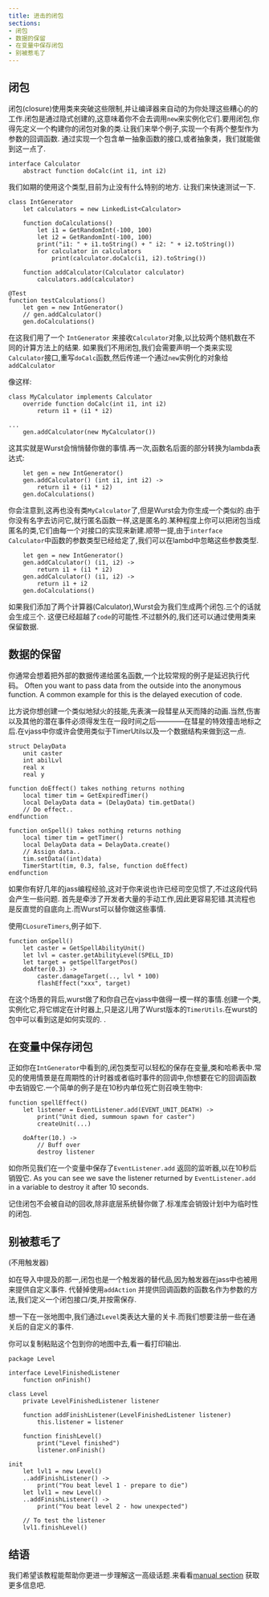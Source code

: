 ```yaml
---
title: 进击的闭包
sections:
- 闭包
- 数据的保留
- 在变量中保存闭包
- 别被惹毛了
---
```


## 闭包

闭包(closure)使用类来突破这些限制,并让编译器来自动的为你处理这些糟心的的工作.闭包是通过隐式创建的,这意味着你不会去调用`new`来实例化它们.要用闭包,你得先定义一个构建你的闭包对象的类.让我们来举个例子,实现一个有两个整型作为参数的回调函数.
通过实现一个包含单一抽象函数的接口,或者抽象类，我们就能做到这一点了.


```wurst
interface Calculator
    abstract function doCalc(int i1, int i2)
```
我们如期的使用这个类型,目前为止没有什么特别的地方.
让我们来快速测试一下.


```wurst
class IntGenerator
    let calculators = new LinkedList<Calculator>

    function doCalculations()
        let i1 = GetRandomInt(-100, 100)
        let i2 = GetRandomInt(-100, 100)
        print("i1: " + i1.toString() + " i2: " + i2.toString())
        for calculator in calculators
            print(calculator.doCalc(i1, i2).toString())

    function addCalculator(Calculator calculator)
        calculators.add(calculator)

@Test
function testCalculations()
    let gen = new IntGenerator()
    // gen.addCalculator()
    gen.doCalculations()
```
在这我们用了一个 `IntGenerator` 来接收`Calculator`对象,以比较两个随机数在不同的计算方法上的结果.
如果我们不用闭包,我们会需要声明一个类来实现`Calculator`接口,重写`doCalc`函数,然后传递一个通过`new`实例化的对象给 `addCalculator`

像这样:

```wurst
class MyCalculator implements Calculator
    override function doCalc(int i1, int i2)
        return i1 + (i1 * i2)

...
    gen.addCalculator(new MyCalculator())
```
这其实就是Wurst会悄悄替你做的事情.再一次,函数名后面的部分转换为lambda表达式:

```wurst
    let gen = new IntGenerator()
    gen.addCalculator() (int i1, int i2) ->
        return i1 + (i1 * i2)
    gen.doCalculations()
```
你会注意到,这再也没有类`MyCalculator`了,但是Wurst会为你生成一个类似的.由于你没有名字去访问它,就行匿名函数一样,这是匿名的.某种程度上你可以把闭包当成匿名的类,它们由每一个对接口的实现来新建.顺带一提,由于`interface Calculator`中函数的参数类型已经给定了,我们可以在lambd中忽略这些参数类型.


```wurst
    let gen = new IntGenerator()
    gen.addCalculator() (i1, i2) ->
        return i1 + (i1 * i2)
    gen.addCalculator() (i1, i2) ->
        return i1 + i2
    gen.doCalculations()
```
如果我们添加了两个计算器(Calculator),Wurst会为我们生成两个闭包.三个的话就会生成三个.
这便已经超越了`code`的可能性.不过额外的,我们还可以通过使用类来保留数据.


## 数据的保留

你通常会想着把外部的数据传递给匿名函数,一个比较常规的例子是延迟执行代码。
Often you want to pass data from the outside into the anonymous function.
A common example for this is the delayed execution of code.

比方说你想创建一个类似地狱火的技能,先表演一段彗星从天而降的动画.当然,伤害以及其他的潜在事件必须得发生在一段时间之后————在彗星的特效撞击地标之后.在vjass中你或许会使用类似于TimerUtils以及一个数据结构来做到这一点.


```wurst
struct DelayData
    unit caster
    int abilLvl
    real x
    real y

function doEffect() takes nothing returns nothing
    local timer tim = GetExpiredTimer()
    local DelayData data = (DelayData) tim.getData()
    // Do effect..
endfunction

function onSpell() takes nothing returns nothing
    local timer tim = getTimer()
    local DelayData data = DelayData.create()
    // Assign data..
    tim.setData((int)data)
    TimerStart(tim, 0.3, false, function doEffect)
endfunction
```
如果你有好几年的jass编程经验,这对于你来说也许已经司空见惯了,不过这段代码会产生一些问题.
首先是牵涉了开发者大量的手动工作,因此更容易犯错.其流程也是反直觉的自底向上.而Wurst可以替你做这些事情.

使用`CLosureTimers`,例子如下.


```wurst
function onSpell()
    let caster = GetSpellAbilityUnit()
    let lvl = caster.getAbilityLevel(SPELL_ID)
    let target = getSpellTargetPos()
    doAfter(0.3) ->
        caster.damageTarget(.., lvl * 100)
        flashEffect("xxx", target)
```
在这个场景的背后,wurst做了和你自己在vjass中做得一模一样的事情.创建一个类,实例化它,将它绑定在计时器上,只是这儿用了Wurst版本的`TimerUtils`.在wurst的包中可以看到这是如何实现的.
.
## 在变量中保存闭包
正如你在`IntGenerator`中看到的,闭包类型可以轻松的保存在变量,类和哈希表中.常见的使用情景是在周期性的计时器或者临时事件的回调中,你想要在它的回调函数中去销毁它.一个简单的例子是在10秒内单位死亡则召唤生物中:


```wurst
function spellEffect()
    let listener = EventListener.add(EVENT_UNIT_DEATH) ->
        print("Unit died, summoun spawn for caster")
        createUnit(...)

    doAfter(10.) ->
        // Buff over
        destroy listener
```
如你所见我们在一个变量中保存了`EventListener.add` 返回的监听器,以在10秒后销毁它.
As you can see we save the listener returned by `EventListener.add` in a variable to destroy it after 10 seconds.

记住闭包不会被自动的回收,除非底层系统替你做了.标准库会销毁计划中为临时性的闭包.
## 别被惹毛了

(不用触发器)

如在导入中提及的那一,闭包也是一个触发器的替代品,因为触发器在jass中也被用来提供自定义事件.
代替掉使用`addAction` 并提供回调函数的函数名作为参数的方法,我们定义一个闭包接口/类,并按需保存.

想一下在一张地图中,我们通过`Level`类表达大量的关卡.而我们想要注册一些在通关后的自定义的事件.

你可以复制粘贴这个包到你的地图中去,看一看打印输出.

```wurst
package Level

interface LevelFinishedListener
	function onFinish()

class Level
	private LevelFinishedListener listener

	function addFinishListener(LevelFinishedListener listener)
		this.listener = listener

	function finishLevel()
		print("Level finished")
		listener.onFinish()

init
	let lvl1 = new Level()
	..addFinishListener() ->
		print("You beat level 1 - prepare to die")
	let lvl1 = new Level()
	..addFinishListener() ->
		print("You beat level 2 - how unexpected")

	// To test the listener
	lvl1.finishLevel()
```

## 结语

我们希望该教程能帮助你更进一步理解这一高级话题.来看看[manual section](https://wurstlang.org/manual.html#lambdas-and-closures) 获取更多信息吧.

